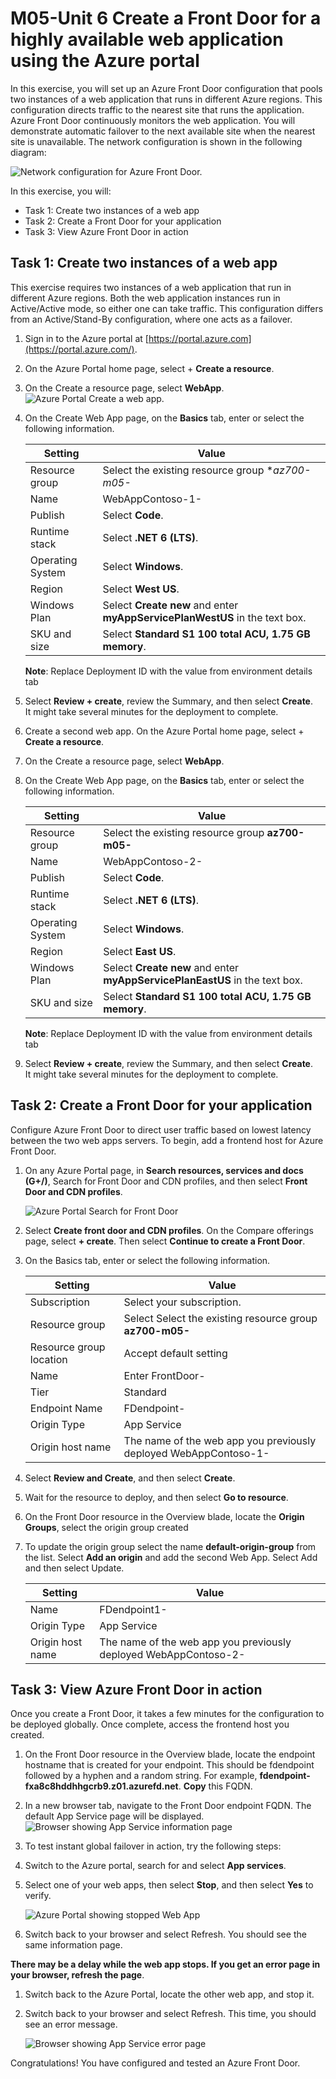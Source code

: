 # M05-Unit 6 Create a Front Door for a highly available web application using the Azure portal

 

In this exercise, you will set up an Azure Front Door configuration that pools two instances of a web application that runs in different Azure regions. This configuration directs traffic to the nearest site that runs the application. Azure Front Door continuously monitors the web application. You will demonstrate automatic failover to the next available site when the nearest site is unavailable. The network configuration is shown in the following diagram:

![Network configuration for Azure Front Door.](../media/front-door-environment-diagram1.png)

In this exercise, you will:

+ Task 1: Create two instances of a web app
+ Task 2: Create a Front Door for your application
+ Task 3: View Azure Front Door in action


## Task 1: Create two instances of a web app

This exercise requires two instances of a web application that run in different Azure regions. Both the web application instances run in Active/Active mode, so either one can take traffic. This configuration differs from an Active/Stand-By configuration, where one acts as a failover.

1. Sign in to the Azure portal at [https://portal.azure.com](https://portal.azure.com/).

2. On the Azure Portal home page, select + **Create a resource**.

3. On the Create a resource page, select **WebApp**.
   ![Azure Portal Create a web app. ](../media/create-a-web-app1.png)

4. On the Create Web App page, on the **Basics** tab, enter or select the following information.

   | **Setting**      | **Value**                                                    |
   | ---------------- | ------------------------------------------------------------ |
   | Resource group   | Select the existing resource group **az700-m05-<inject key="DeploymentID" enableCopy="false"/>* |
   | Name             | WebAppContoso-1-<inject key="DeploymentID" enableCopy="false"/> |
   | Publish          | Select **Code**.                                             |
   | Runtime stack    | Select **.NET 6 (LTS)**.                              |
   | Operating System | Select **Windows**.                                          |
   | Region           | Select **West US**.                                       |
   | Windows Plan     | Select **Create new** and enter **myAppServicePlanWestUS** in the text box. |
   | SKU and size     | Select **Standard S1 100 total ACU, 1.75 GB memory**.        |

   **Note**: Replace Deployment ID with the value from environment details tab

5. Select **Review + create**, review the Summary, and then select **Create**.   
   ‎It might take several minutes for the deployment to complete.

6. Create a second web app. On the Azure Portal home page, select + **Create a resource**.

7. On the Create a resource page, select **WebApp**.

8. On the Create Web App page, on the **Basics** tab, enter or select the following information.

   | **Setting**      | **Value**                                                    |
   | ---------------- | ------------------------------------------------------------ |
   | Resource group   | Select the existing resource group **az700-m05-<inject key="DeploymentID" enableCopy="false"/>** |
   | Name             | WebAppContoso-2-<inject key="DeploymentID" enableCopy="false"/> |
   | Publish          | Select **Code**.                                             |
   | Runtime stack    | Select **.NET 6 (LTS)**.                                     |
   | Operating System | Select **Windows**.                                          |
   | Region           | Select **East US**.                                          |
   | Windows Plan     | Select **Create new** and enter **myAppServicePlanEastUS** in the text box. |
   | SKU and size     | Select **Standard S1 100 total ACU, 1.75 GB memory**.        |

   **Note**: Replace Deployment ID with the value from environment details tab

9. Select **Review + create**, review the Summary, and then select **Create**.   
   ‎It might take several minutes for the deployment to complete.

## Task 2: Create a Front Door for your application

Configure Azure Front Door to direct user traffic based on lowest latency between the two web apps servers. To begin, add a frontend host for Azure Front Door.

1. On any Azure Portal page, in **Search resources, services and docs (G+/)**, Search for Front Door and CDN profiles, and then select **Front Door and CDN profiles**.

   ![Azure Portal Search for Front Door](../media/frontdoor1.png)

1. Select **Create front door and CDN profiles**. On the Compare offerings page, select **+ create**. Then select **Continue to create a Front Door**.

1. On the Basics tab, enter or select the following information.

    | **Setting**             | **Value**                                    |
    | ----------------------- | -------------------------------------------- |
    | Subscription            | Select your subscription.                    |
    | Resource group          | Select Select the existing resource group **az700-m05-<inject key="DeploymentID" enableCopy="false"/>** |  
    | Resource group location | Accept default setting                       |
    | Name                    | Enter FrontDoor-<inject key="DeploymentID" enableCopy="false"/> |
    | Tier                    | Standard   |
    | Endpoint Name           | FDendpoint-<inject key="DeploymentID" enableCopy="false"/> |
    | Origin Type             | App Service| 
    | Origin host name        | The name of the web app you previously deployed WebAppContoso-1-<inject key="DeploymentID" enableCopy="false"/> |
   
1. Select **Review and Create**, and then select **Create**.

1. Wait for the resource to deploy, and then select **Go to resource**.

1. On the Front Door resource in the Overview blade, locate the **Origin Groups**, select the origin group created

1. To update the origin group select the name **default-origin-group** from the list. Select **Add an origin** and add the second Web App. Select Add and then select Update.

    | **Setting**             | **Value**                                    |
    | ----------------------- | -------------------------------------------- |
    | Name                    | FDendpoint1-<inject key="DeploymentID" enableCopy="false"/> |
    | Origin Type             | App Service| 
    | Origin host name        | The name of the web app you previously deployed WebAppContoso-2-<inject key="DeploymentID" enableCopy="false"/> |
   
## Task 3: View Azure Front Door in action

Once you create a Front Door, it takes a few minutes for the configuration to be deployed globally. Once complete, access the frontend host you created. 

1. On the Front Door resource in the Overview blade, locate the endpoint hostname that is created for your endpoint. This should be fdendpoint followed by a hyphen and a random string. For example, **fdendpoint-fxa8c8hddhhgcrb9.z01.azurefd.net**. **Copy** this FQDN.

1. In a new browser tab, navigate to the Front Door endpoint FQDN. The default App Service page will be displayed.
   ![Browser showing App Service information page](../media/defaultpage2.png)

1. To test instant global failover in action, try the following steps:

1. Switch to the Azure portal, search for and select **App services**. 

1. Select one of your web apps, then select **Stop**, and then select **Yes** to verify.

   ![Azure Portal showing stopped Web App](../media/appservice.png)

1. Switch back to your browser and select Refresh. You should see the same information page.

**There may be a delay while the web app stops. If you get an error page in your browser, refresh the page**.

1. Switch back to the Azure Portal, locate the other web app, and stop it.

1. Switch back to your browser and select Refresh. This time, you should see an error message.

   ![Browser showing App Service error page](../media/web-apps-both-stopped1.png)

Congratulations! You have configured and tested an Azure Front Door.
